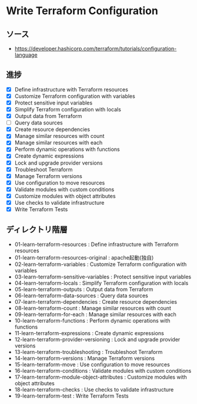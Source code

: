 # Write Terraform Configuration
## ソース
- https://developer.hashicorp.com/terraform/tutorials/configuration-language
## 進捗
- [x] Define infrastructure with Terraform resources
- [x] Customize Terraform configuration with variables
- [x] Protect sensitive input variables
- [x] Simplify Terraform configuration with locals
- [x] Output data from Terraform
- [ ] Query data sources
- [x] Create resource dependencies
- [x] Manage similar resources with count
- [x] Manage similar resources with each
- [x] Perform dynamic operations with functions
- [x] Create dynamic expressions
- [x] Lock and upgrade provider versions
- [x] Troubleshoot Terraform
- [x] Manage Terraform versions
- [x] Use configuration to move resources
- [x] Validate modules with custom conditions
- [x] Customize modules with object attributes
- [x] Use checks to validate infrastructure
- [x] Write Terraform Tests
## ディレクトリ階層
- 01-learn-terraform-resources                : Define infrastructure with Terraform resources
- 01-learn-terraform-resources-original       : apache起動(独自)
- 02-learn-terraform-variables                : Customize Terraform configuration with variables
- 03-learn-terraform-sensitive-variables      : Protect sensitive input variables
- 04-learn-terraform-locals                   : Simplify Terraform configuration with locals
- 05-learn-terraform-outputs                  : Output data from Terraform
- 06-learn-terraform-data-sources             : Query data sources
- 07-learn-terraform-dependencies             : Create resource dependencies
- 08-learn-terraform-count                    : Manage similar resources with count
- 09-learn-terraform-for-each                 : Manage similar resources with each
- 10-learn-terraform-functions                : Perform dynamic operations with functions
- 11-learn-terraform-expressions              : Create dynamic expressions
- 12-learn-terraform-provider-versioning      : Lock and upgrade provider versions
- 13-learn-terraform-troubleshooting          : Troubleshoot Terraform
- 14-learn-terraform-versions                 : Manage Terraform versions
- 15-learn-terraform-move                     : Use configuration to move resources
- 16-learn-terraform-conditions               : Validate modules with custom conditions
- 17-learn-terraform-module-object-attributes : Customize modules with object attributes
- 18-learn-terraform-checks                   : Use checks to validate infrastructure
- 19-learn-terraform-test                     : Write Terraform Tests